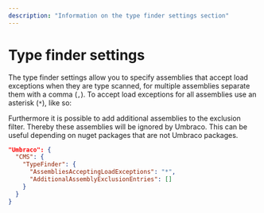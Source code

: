 ```yaml
---
description: "Information on the type finder settings section"
---
```


# Type finder settings

The type finder settings allow you to specify assemblies that accept load exceptions when they are type scanned, for multiple assemblies separate them with a comma (`,`). 
To accept load exceptions for all assemblies use an asterisk (`*`), like so:

Furthermore it is possible to add additional assemblies to the exclusion filter. Thereby these assemblies will be ignored by Umbraco. This can be useful depending on nuget packages that are not Umbraco packages.
```json
"Umbraco": {
  "CMS": {
    "TypeFinder": {
      "AssembliesAcceptingLoadExceptions": "*",
      "AdditionalAssemblyExclusionEntries": []
    }
  }
}
```
